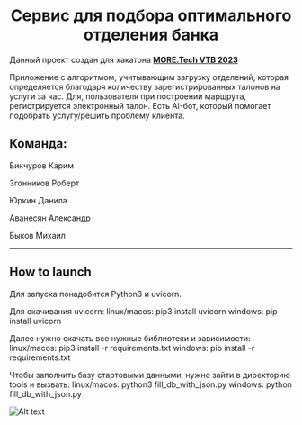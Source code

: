 <h1 align="center">Cервис для подбора оптимального отделения банка</h1>

Данный проект создан для хакатона [**MORE.Tech VTB 2023**](https://moretech.vtb.ru/)

Приложение с алгоритмом, учитывающим загрузку отделений, которая определяется благодаря количеству зарегистрированных талонов на услуги за час. Для, пользователя при построении маршрута, регистрируется электронный талон. Есть AI-бот, который помогает подобрать услугу/решить проблему клиента.


## Команда:

Бикчуров Карим 

Згонников Роберт

Юркин Данила 

Аванесян Александр 

Быков Михаил


---
## How to launch

Для запуска понадобится Python3 и uvicorn.

Для скачивания uvicorn:
linux/macos: pip3 install uvicorn
windows: pip install uvicorn

Далее нужно скачать все нужные библиотеки и зависимости:
linux/macos: pip3 install -r requirements.txt
windows: pip install -r requirements.txt

Чтобы заполнить базу стартовыми данными, нужно зайти в директорию tools и вызвать:
linux/macos: python3 fill_db_with_json.py
windows: python fill_db_with_json.py


![Alt text](./image_file_name.png)

